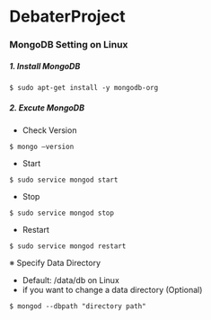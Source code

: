 # DebaterProject

### MongoDB Setting on Linux
##### 1. Install MongoDB
```
$ sudo apt-get install -y mongodb-org
```
##### 2. Excute MongoDB
- Check Version
```
$ mongo –version
```
- Start 
```
$ sudo service mongod start
```
- Stop
```
$ sudo service mongod stop
```
- Restart
```
$ sudo service mongod restart
```


※ Specify Data Directory 
- Default: /data/db on Linux
- if you want to change a data directory (Optional)
```
$ mongod --dbpath "directory path"
```

